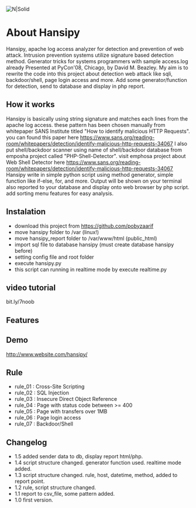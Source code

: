 ![N|Solid](https://www.python.org/static/img/python-logo.png)
# About Hansipy
Hansipy, apache log access analyzer for detection and prevention of web attack. Intrusion prevention systems utilize signature based detection method. Generator tricks for systems programmers with sample access.log already Presented at PyCon'08, Chicago, by David M. Beazley. My aim is to rewrite the code into this project about detection web attack like sqli, backdoor/shell, page login access and more. Add some generator/function for detection, send to database and display in php report.

## How it works
Hansipy is basically using string signature and matches each lines from the apache log access. these pattern has been chosen manually from whitepaper SANS Institute titled "How to identify malicious HTTP Requests". you can found this paper here https://www.sans.org/reading-room/whitepapers/detection/identify-malicious-http-requests-34067
I also put shell/backdoor scanner using name of shell/backdoor database from emposha project called "PHP-Shell-Detector". visit emphosa project about Web Shell Detector here https://www.sans.org/reading-room/whitepapers/detection/identify-malicious-http-requests-34067
Hansipy write in simple python script using method generator, simple function like if-else, for, and more. Output will be shown on your terminal also reported to your database and display onto web browser by php script. add sorting menu features for easy analysis.

## Instalation
- download this project from https://github.com/pobyzaarif
- move hansipy folder to /var (linux!)
- move hansipy_report folder to /var/www/html (public_html)
- import sql file to database hansipy (must create database hansipy before)
- setting config file and root folder
- execute hansipy.py
- this script can running in realtime mode by execute realtime.py

## video tutorial
bit.ly/7noob

## Features

## Demo
http://www.website.com/hansipy/

## Rule 
- rule_01 : Cross-Site Scripting
- rule_02 : SQL Injection
- rule_03 : Insecure Direct Object Reference
- rule_04 : Page with status code between >= 400
- rule_05 : Page with transfers over 1MB
- rule_06 : Page login access
- rule_07 : Backdoor/Shell

## Changelog
- 1.5 added sender data to db, display report html/php.
- 1.4 script structure changed. generator function used. realtime mode added.
- 1.3 script structure changed. rule, host, datetime, method, added to report point.
- 1.2 rule, script structure changed.
- 1.1 report to csv_file, some pattern added.
- 1.0 first version.
